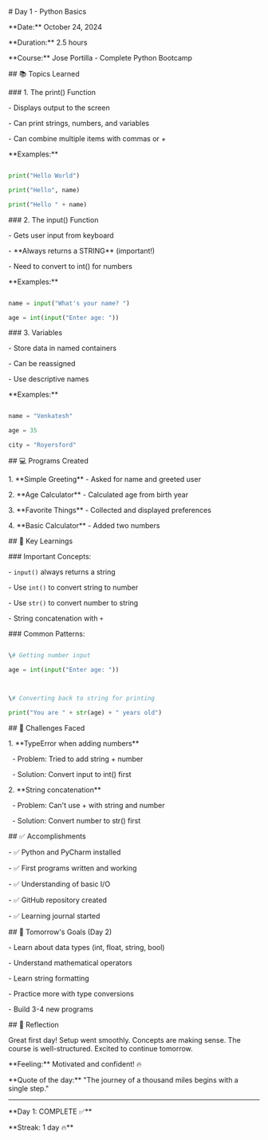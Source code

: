 \# Day 1 - Python Basics



\*\*Date:\*\* October 24, 2024  

\*\*Duration:\*\* 2.5 hours  

\*\*Course:\*\* Jose Portilla - Complete Python Bootcamp



\## 📚 Topics Learned



\### 1. The print() Function

\- Displays output to the screen

\- Can print strings, numbers, and variables

\- Can combine multiple items with commas or +



\*\*Examples:\*\*

```python

print("Hello World")

print("Hello", name)

print("Hello " + name)

```



\### 2. The input() Function

\- Gets user input from keyboard

\- \*\*Always returns a STRING\*\* (important!)

\- Need to convert to int() for numbers



\*\*Examples:\*\*

```python

name = input("What's your name? ")

age = int(input("Enter age: "))

```



\### 3. Variables

\- Store data in named containers

\- Can be reassigned

\- Use descriptive names



\*\*Examples:\*\*

```python

name = "Venkatesh"

age = 35

city = "Royersford"

```



\## 💻 Programs Created



1\. \*\*Simple Greeting\*\* - Asked for name and greeted user

2\. \*\*Age Calculator\*\* - Calculated age from birth year

3\. \*\*Favorite Things\*\* - Collected and displayed preferences

4\. \*\*Basic Calculator\*\* - Added two numbers



\## 🔑 Key Learnings



\### Important Concepts:

\- `input()` always returns a string

\- Use `int()` to convert string to number

\- Use `str()` to convert number to string

\- String concatenation with `+`



\### Common Patterns:

```python

\# Getting number input

age = int(input("Enter age: "))



\# Converting back to string for printing

print("You are " + str(age) + " years old")

```



\## 🐛 Challenges Faced



1\. \*\*TypeError when adding numbers\*\*

&nbsp;  - Problem: Tried to add string + number

&nbsp;  - Solution: Convert input to int() first



2\. \*\*String concatenation\*\*

&nbsp;  - Problem: Can't use + with string and number

&nbsp;  - Solution: Convert number to str() first



\## ✅ Accomplishments



\- ✅ Python and PyCharm installed

\- ✅ First programs written and working

\- ✅ Understanding of basic I/O

\- ✅ GitHub repository created

\- ✅ Learning journal started



\## 🎯 Tomorrow's Goals (Day 2)



\- Learn about data types (int, float, string, bool)

\- Understand mathematical operators

\- Learn string formatting

\- Practice more with type conversions

\- Build 3-4 new programs



\## 💭 Reflection



Great first day! Setup went smoothly. Concepts are making sense. The course is well-structured. Excited to continue tomorrow. 



\*\*Feeling:\*\* Motivated and confident! 🔥



\*\*Quote of the day:\*\* "The journey of a thousand miles begins with a single step."



---



\*\*Day 1: COMPLETE ✅\*\*  

\*\*Streak: 1 day 🔥\*\*

